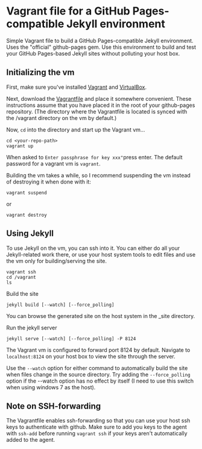 Vagrant file for a GitHub Pages-compatible Jekyll environment
====================

Simple Vagrant file to build a GitHub Pages-compatible Jekyll environment. Uses the "official" github-pages gem. Use this environment to build and test your GitHub Pages-based Jekyll sites without polluting your host box.

Initializing the vm
-------------------

First, make sure you've installed [Vagrant](http://docs.vagrantup.com/v2/getting-started/index.html) and [VirtualBox](https://www.virtualbox.org/).

Next, download the [Vagrantfile](https://raw.githubusercontent.com/mikkorepolainen/vagrant-github-pages/master/Vagrantfile) and place it somewhere convenient.
These instructions assume that you have placed it in the root of your github-pages repository.
(The directory where the Vagrantfile is located is synced with the /vagrant directory on the vm by default.)  


Now, `cd` into the directory and start up the Vagrant vm...
```
cd <your-repo-path>
vagrant up
```
When asked to `Enter passphrase for key xxx"`press enter.
The default password for a vagrant vm is `vagrant`.

Building the vm takes a while, so I recommend suspending the vm instead of destroying it when done with it:
```
vagrant suspend
```
or
```
vagrant destroy
```

Using Jekyll
------------

To use Jekyll on the vm, you can ssh into it.
You can either do all your Jekyll-related work there, or use your host system tools to edit files and use the vm only for building/serving the site.
```
vagrant ssh
cd /vagrant
ls
```

Build the site
```
jekyll build [--watch] [--force_polling]
```
You can browse the generated site on the host system in the _site directory.

Run the jekyll server
```
jekyll serve [--watch] [--force_polling] -P 8124
```
The Vagrant vm is configured to forward port 8124 by default.
Navigate to `localhost:8124` on your host box to view the site through the server.

Use the `--watch` option for either command to automatically build the site when files change in the source directory.
Try adding the `--force_polling` option if the --watch option has no effect by itself (I need to use this switch when using windows 7 as the host).

Note on SSH-forwarding
---------------------
The Vagrantfile enables ssh-forwarding so that you can use your host ssh keys to authenticate with github. Make sure to add you keys to the agent with ```ssh-add``` before running ```vagrant ssh``` if your keys aren't automatically added to the agent.
